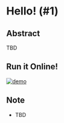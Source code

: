 # Hello! (#1)

## Abstract

TBD

## Run it Online!

[![demo](https://codesandbox.io/static/img/play-codesandbox.svg)](https://codesandbox.io/s/github/liuderchi/lab/tree/poc/csb/demo-parcel)

## Note

- TBD